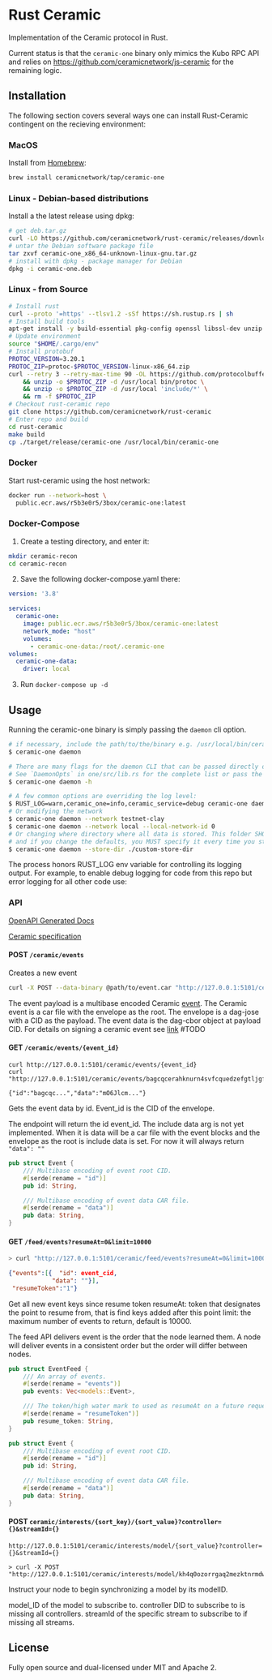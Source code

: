 # Rust Ceramic

Implementation of the Ceramic protocol in Rust.

Current status is that the `ceramic-one` binary only mimics the Kubo RPC API and relies on https://github.com/ceramicnetwork/js-ceramic for the remaining logic.

## Installation

The following section covers several ways one can install Rust-Ceramic contingent on the recieving environment:

### MacOS

Install from [Homebrew](https://brew.sh/):

```bash
brew install ceramicnetwork/tap/ceramic-one
```

### Linux - Debian-based distributions

Install a the latest release using dpkg:

```bash
# get deb.tar.gz
curl -LO https://github.com/ceramicnetwork/rust-ceramic/releases/download/latest/ceramic-one_x86_64-unknown-linux-gnu.tar.gz
# untar the Debian software package file
tar zxvf ceramic-one_x86_64-unknown-linux-gnu.tar.gz
# install with dpkg - package manager for Debian
dpkg -i ceramic-one.deb
```

### Linux - from Source

```bash
# Install rust
curl --proto '=https' --tlsv1.2 -sSf https://sh.rustup.rs | sh
# Install build tools
apt-get install -y build-essential pkg-config openssl libssl-dev unzip
# Update environment
source "$HOME/.cargo/env"
# Install protobuf
PROTOC_VERSION=3.20.1
PROTOC_ZIP=protoc-$PROTOC_VERSION-linux-x86_64.zip
curl --retry 3 --retry-max-time 90 -OL https://github.com/protocolbuffers/protobuf/releases/download/v$PROTOC_VERSION/$PROTOC_ZIP \
    && unzip -o $PROTOC_ZIP -d /usr/local bin/protoc \
    && unzip -o $PROTOC_ZIP -d /usr/local 'include/*' \
    && rm -f $PROTOC_ZIP
# Checkout rust-ceramic repo
git clone https://github.com/ceramicnetwork/rust-ceramic
# Enter repo and build
cd rust-ceramic
make build
cp ./target/release/ceramic-one /usr/local/bin/ceramic-one
```

### Docker

Start rust-ceramic using the host network:

```bash
docker run --network=host \
  public.ecr.aws/r5b3e0r5/3box/ceramic-one:latest
```

### Docker-Compose

1. Create a testing directory, and enter it:

```bash
mkdir ceramic-recon
cd ceramic-recon
```

2. Save the following docker-compose.yaml there:

```YAML
version: '3.8'

services:
  ceramic-one:
    image: public.ecr.aws/r5b3e0r5/3box/ceramic-one:latest
    network_mode: "host"
    volumes:
      - ceramic-one-data:/root/.ceramic-one
volumes:
  ceramic-one-data:
    driver: local
```

3. Run `docker-compose up -d`

## Usage

Running the ceramic-one binary is simply passing the `daemon` cli option.

```sh
# if necessary, include the path/to/the/binary e.g. /usr/local/bin/ceramic-one or ./target/release/ceramic-one
$ ceramic-one daemon

# There are many flags for the daemon CLI that can be passed directly or set as environment variables.
# See `DaemonOpts` in one/src/lib.rs for the complete list or pass the -h flag
$ ceramic-one daemon -h

# A few common options are overriding the log level:
$ RUST_LOG=warn,ceramic_one=info,ceramic_service=debug ceramic-one daemon
# Or modifying the network
$ ceramic-one daemon --network testnet-clay
$ ceramic-one daemon --network local --local-network-id 0
# Or changing where directory where all data is stored. This folder SHOULD be backed up in production
# and if you change the defaults, you MUST specify it every time you start the daemon.
$ ceramic-one daemon --store-dir ./custom-store-dir
```

The process honors RUST_LOG env variable for controlling its logging output.
For example, to enable debug logging for code from this repo but error logging for all other code use:

### API
[OpenAPI Generated Docs](./api-server/docs/default_api.md)

[Ceramic specification](https://developers.ceramic.network/docs/protocol/js-ceramic/overview)

#### POST `/ceramic/events`
Creates a new event
```sh
curl -X POST --data-binary @path/to/event.car "http://127.0.0.1:5101/ceramic/events"
```

The event payload is a multibase encoded Ceramic [event](https://developers.ceramic.network/docs/protocol/js-ceramic/streams/event-log#jws--dag-jose).
The Ceramic event is a car file with the envelope as the root.
The envelope is a dag-jose with a CID as the payload.
The event data is the dag-cbor object at payload CID.
For details on signing a ceramic event see [link](./todo.md) #TODO

#### GET `/ceramic/events/{event_id}`
```
curl http://127.0.0.1:5101/ceramic/events/{event_id}
curl "http://127.0.0.1:5101/ceramic/events/bagcqcerahknurn4svfcquedzefgtljgf5qvavja5wttwqq3wnnrsavhzwx7a"

{"id":"bagcqc...","data":"mO6Jlcm..."}
```
Gets the event data by id.
Event_id is the CID of the envelope.

The endpoint will return the id event_id.
The include data arg is not yet implemented.
When it is data will be a car file with the event blocks and the envelope as the root is include data is set.
For now it will always return `"data": ""`

```rs
pub struct Event {
    /// Multibase encoding of event root CID.
    #[serde(rename = "id")]
    pub id: String,

    /// Multibase encoding of event data CAR file.
    #[serde(rename = "data")]
    pub data: String,
}
```

#### GET `/feed/events?resumeAt=0&limit=10000`
```sh
> curl "http://127.0.0.1:5101/ceramic/feed/events?resumeAt=0&limit=10000"
```
```json
{"events":[{  "id": event_cid,
            "data": ""}],
 "resumeToken":"1"}
```
Get all new event keys since resume token
resumeAt: token that designates the point to resume from, that is find keys added after this point
limit: the maximum number of events to return, default is 10000.

The feed API delivers event is the order that the node learned them.
A node will deliver events in a consistent order but the order will differ between nodes.

```rs
pub struct EventFeed {
    /// An array of events.
    #[serde(rename = "events")]
    pub events: Vec<models::Event>,

    /// The token/high water mark to used as resumeAt on a future request
    #[serde(rename = "resumeToken")]
    pub resume_token: String,
}

pub struct Event {
    /// Multibase encoding of event root CID.
    #[serde(rename = "id")]
    pub id: String,

    /// Multibase encoding of event data CAR file.
    #[serde(rename = "data")]
    pub data: String,
}
```

#### POST `ceramic/interests/{sort_key}/{sort_value}?controller={}&streamId={}`
```
http://127.0.0.1:5101/ceramic/interests/model/{sort_value}?controller={}&streamId={}

> curl -X POST "http://127.0.0.1:5101/ceramic/interests/model/kh4q0ozorrgaq2mezktnrmdwleo1d"
```
 Instruct your node to begin synchronizing a model by its modelID.

model_ID of the model to subscribe to.
controller DID to subscribe to is missing all controllers.
streamId of the specific stream to subscribe to if missing all streams.

## License

Fully open source and dual-licensed under MIT and Apache 2.

